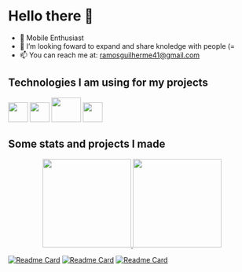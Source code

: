 # Hello there 👋

- 🌱 Mobile Enthusiast
- 👯 I’m looking foward to expand and share knoledge with people (=
- 📫 You can reach me at: ramosguilherme41@gmail.com

## Technologies I am using for my projects
<img src="https://cdn.jsdelivr.net/gh/devicons/devicon/icons/git/git-original.svg" width="40" height="40"/> <img src="https://cdn.jsdelivr.net/gh/devicons/devicon/icons/github/github-original.svg" width="40" height="40"/>
 <img src="https://cdn.jsdelivr.net/gh/devicons/devicon/icons/dart/dart-original-wordmark.svg" width="60" height="50"/> <img src="https://cdn.jsdelivr.net/gh/devicons/devicon/icons/flutter/flutter-original.svg" width="40" height="40" />




 ## Some stats and projects I made 
<div align="center">
  <a href="https://github.com/fonsecguilherme">
  <img height="180em" src="https://github-readme-stats.vercel.app/api?username=fonsecguilherme&show_icons=true&theme=vision-friendly-dark&include_all_commits=true&count_private=true"/>
  <img height="180em" src="https://github-readme-stats.vercel.app/api/top-langs/?username=fonsecguilherme&layout=compact&langs_count=7&theme=vision-friendly-dark"/>
</div>
  
[![Readme Card](https://github-readme-stats.vercel.app/api/pin/?username=fonsecguilherme&repo=Dart_Projetos&theme=vision-friendly-dark&hide_dorder=false)](https://github.com/fonsecguilherme/Dart_Projetos)
  [![Readme Card](https://github-readme-stats.vercel.app/api/pin/?username=fonsecguilherme&repo=app_turismo&theme=vision-friendly-dark&hide_dorder=false)](https://github.com/fonsecguilherme/app_turismo)
  [![Readme Card](https://github-readme-stats.vercel.app/api/pin/?username=fonsecguilherme&repo=Java&theme=vision-friendly-dark&hide_dorder=false)](https://github.com/fonsecguilherme/Java)
